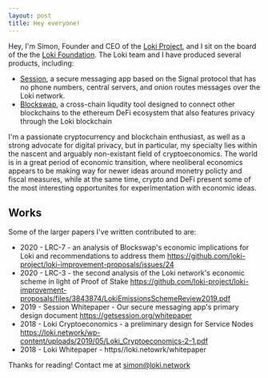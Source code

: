 ```yaml
---
layout: post
title: Hey everyone!
---
```


Hey, I'm Simon, Founder and CEO of the [Loki Project](https://loki.network), and I sit on the board of the the [Loki Foundation](loki.foundation). The Loki team and I have produced several products, including:

* [Session](https://getsession.org), a secure messaging app based on the Signal protocol that has no phone numbers, central servers, and onion routes messages over the Loki network.
* [Blockswap](https://blockswap.to), a cross-chain liqudity tool designed to connect other blockchains to the ethereum DeFi ecosystem that also features privacy through the Loki blockchain

I'm a passionate cryptocurrency and blockchain enthusiast, as well as a strong advocate for digital privacy, but in particular, my specialty lies within the nascent and arguably non-existant field of cryptoeconomics. The world is in a great period of economic transition, where neoliberal economics appears to be making way for newer ideas around monetry policty and fiscal measures, while at the same time, crypto and DeFi present some of the most interesting opportunites for experimentation with economic ideas. 

## Works

Some of the larger papers I've written contributed to are:

* 2020 - LRC-7 - an analysis of Blockswap's economic implications for Loki and recommendations to address them https://github.com/loki-project/loki-improvement-proposals/issues/24
* 2020 - LRC-3 - the second analysis of the Loki network's economic scheme in light of Proof of Stake https://github.com/loki-project/loki-improvement-proposals/files/3843874/LokiEmissionsSchemeReview2019.pdf
* 2019 - Session Whitepaper - Our secure messaging app's primary design document https://getsession.org/whitepaper
* 2018 - Loki Cryptoeconomics - a preliminary design for Service Nodes https://loki.network/wp-content/uploads/2019/05/Loki_Cryptoeconomics-2-1.pdf
* 2018 - Loki Whitepaper - https//loki.netowrk/whitepaper

Thanks for reading! Contact me at simon@loki.network
